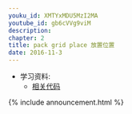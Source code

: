 ```yaml
---
youku_id: XMTYxMDU5MzI2MA
youtube_id: gb6cVVg9viM
description: 
chapter: 2
title: pack grid place 放置位置
date: 2016-11-3
---
```

* 学习资料:
  * [相关代码](https://github.com/MorvanZhou/tutorials/blob/master/tkinterTUT/tk12_position.py)

{% include announcement.html %}